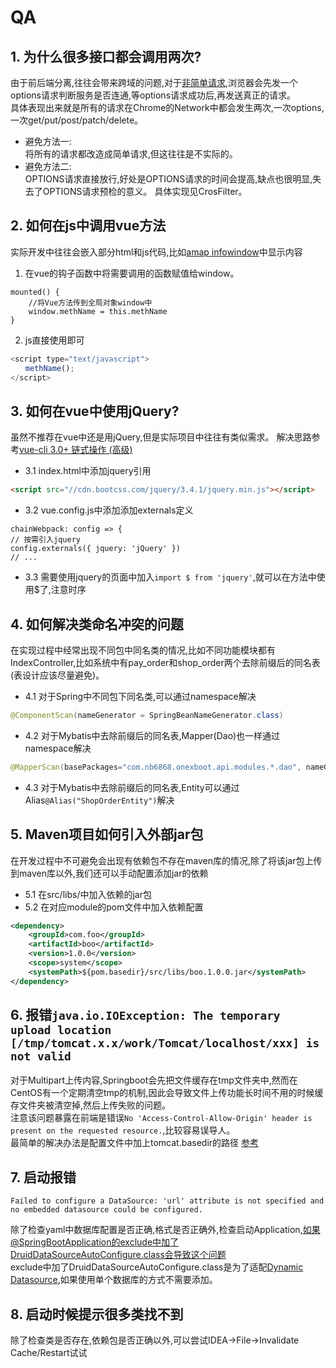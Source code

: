 # QA

## 1. 为什么很多接口都会调用两次?

由于前后端分离,往往会带来跨域的问题,对于[非简单请求](http://www.ruanyifeng.com/blog/2016/04/cors.html),浏览器会先发一个options请求判断服务是否连通,等options请求成功后,再发送真正的请求。  
具体表现出来就是所有的请求在Chrome的Network中都会发生两次,一次options,一次get/put/post/patch/delete。  
* 避免方法一:    
将所有的请求都改造成简单请求,但这往往是不实际的。
* 避免方法二:    
OPTIONS请求直接放行,好处是OPTIONS请求的时间会提高,缺点也很明显,失去了OPTIONS请求预检的意义。
具体实现见CrosFilter。

## 2. 如何在js中调用vue方法

实际开发中往往会嵌入部分html和js代码,比如[amap infowindow](https://lbs.amap.com/api/javascript-api/guide/overlays/infowindow)中显示内容       
1. 在vue的钩子函数中将需要调用的函数赋值给window。
```vue
mounted() {
    //将Vue方法传到全局对象window中
    window.methName = this.methName
}
```
2. js直接使用即可
```javascript
<script type="text/javascript">
　　methName();
</script>
```

## 3. 如何在vue中使用jQuery?

虽然不推荐在vue中还是用jQuery,但是实际项目中往往有类似需求。 
解决思路参考[vue-cli 3.0+ 链式操作 (高级)](https://cli.vuejs.org/zh/guide/webpack.html#%E9%93%BE%E5%BC%8F%E6%93%8D%E4%BD%9C-%E9%AB%98%E7%BA%A7) 

* 3.1 index.html中添加jquery引用
```html
<script src="//cdn.bootcss.com/jquery/3.4.1/jquery.min.js"></script>
``` 

* 3.2 vue.config.js中添加添加externals定义 
```
chainWebpack: config => {    
// 按需引入jquery    
config.externals({ jquery: 'jQuery' })    
// ...
``` 

* 3.3 需要使用jquery的页面中加入`import $ from 'jquery'`,就可以在方法中使用$了,注意时序

## 4. 如何解决类命名冲突的问题    

在实现过程中经常出现不同包中同名类的情况,比如不同功能模块都有IndexController,比如系统中有pay\_order和shop\_order两个去除前缀后的同名表\(表设计应该尽量避免\)。  
* 4.1 对于Spring中不同包下同名类,可以通过namespace解决
```java
@ComponentScan(nameGenerator = SpringBeanNameGenerator.class)
```     
* 4.2 对于Mybatis中去除前缀后的同名表,Mapper\(Dao\)也一样通过namespace解决
```java
@MapperScan(basePackages="com.nb6868.onexboot.api.modules.*.dao", nameGenerator = SpringBeanNameGenerator.class)
``` 
* 4.3 对于Mybatis中去除前缀后的同名表,Entity可以通过Alias`@Alias("ShopOrderEntity")`解决

## 5. Maven项目如何引入外部jar包

在开发过程中不可避免会出现有依赖包不存在maven库的情况,除了将该jar包上传到maven库以外,我们还可以手动配置添加jar的依赖 
* 5.1 在src/libs/中加入依赖的jar包 
* 5.2 在对应module的pom文件中加入依赖配置
```xml
<dependency>
    <groupId>com.foo</groupId>
    <artifactId>boo</artifactId>
    <version>1.0.0</version>
    <scope>system</scope>
    <systemPath>${pom.basedir}/src/libs/boo.1.0.0.jar</systemPath>
</dependency>
```

## 6. 报错`java.io.IOException: The temporary upload location [/tmp/tomcat.x.x/work/Tomcat/localhost/xxx] is not valid`

对于Multipart上传内容,Springboot会先把文件缓存在tmp文件夹中,然而在CentOS有一个定期清空tmp的机制,因此会导致文件上传功能长时间不用的时候缓存文件夹被清空掉,然后上传失败的问题。    
注意该问题暴露在前端是错误`No 'Access-Control-Allow-Origin' header is present on the requested resource.`,比较容易误导人。   
最简单的解决办法是配置文件中加上tomcat.basedir的路径 [参考](https://blog.csdn.net/qq_21383435/article/details/91891664)

## 7. 启动报错
```
Failed to configure a DataSource: 'url' attribute is not specified and no embedded datasource could be configured.
```

除了检查yaml中数据库配置是否正确,格式是否正确外,检查启动Application,如果@SpringBootApplication的exclude中加了DruidDataSourceAutoConfigure.class会导致这个问题         
exclude中加了DruidDataSourceAutoConfigure.class是为了适配[Dynamic Datasource](DynamicDatasource.md),如果使用单个数据库的方式不需要添加。

## 8. 启动时候提示很多类找不到

除了检查类是否存在,依赖包是否正确以外,可以尝试IDEA->File->Invalidate Cache/Restart试试



